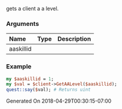 gets a client a a level.
### Arguments
**Name**|**Type**|**Description**
:---|:---|:---
aaskillid||

### Example

```perl
my $aaskillid = 1;
my $val = $client->GetAALevel($aaskillid);
quest::say($val); # Returns uint
```


Generated On 2018-04-29T00:30:15-07:00